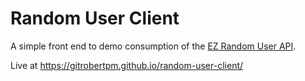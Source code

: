# Random User Client

A simple front end to demo consumption of the [EZ Random User API](https://github.com/gitrobertpm/ez-random-user-api).

Live at https://gitrobertpm.github.io/random-user-client/